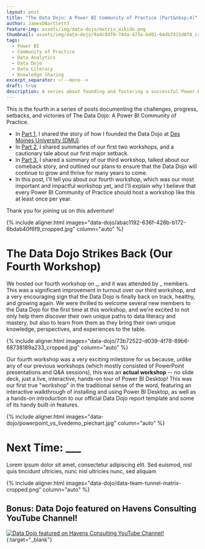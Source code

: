 ```yaml
---
layout: post
title: "The Data Dojo: A Power BI Community of Practice (Part&nbsp;4)"
author: JamesDBartlett3
feature-img: assets/img/data-dojo/matrix_aikido.png
thumbnail: assets/img/data-dojo/9a4c84f0-74da-475a-bd01-64db7415d8f8_cropped.jpg
tags:
  - Power BI
  - Community of Practice
  - Data Analytics
  - Data Dojo
  - Data Literacy
  - Knowledge Sharing
excerpt_separator: <!--more-->
draft: true
description: A series about founding and fostering a successful Power BI Community of Practice
---
```


<!-- intro -->
This is the fourth in a series of posts documenting the challenges, progress, setbacks, and victories of The Data Dojo: A Power BI Community of Practice. 
- In [Part 1](../../../2023/04/02/DataDojo-PowerBI-CommunityOfPractice-01.html), I shared the story of how I founded the Data Dojo at [Des Moines University (DMU)](https://dmu.edu). 
- In [Part 2](../../../2023/05/28/DataDojo-PowerBI-CommunityOfPractice-02.html), I shared summaries of our first two workshops, and a cautionary tale about our first major setback. 
- In [Part 3](../../../2023/10/07/DataDojo-PowerBI-CommunityOfPractice-03.html), I shared a summary of our third workshop, talked about our comeback story, and outlined our plans to ensure that the Data Dojo will continue to grow and thrive for many years to come. 
- In this post, I'll tell you about our fourth workshop, which was our most important and impactful workshop yet, and I'll explain why I believe that every Power BI Community of Practice should host a workshop like this at least once per year.

<!--more-->
Thank you for joining us on this adventure!

{% include aligner.html images="data-dojo/abac1192-636f-428b-b172-6bdab40f6f9_cropped.jpg" column="auto" %}

# The Data Dojo Strikes Back (Our Fourth Workshop)

We hosted our fourth workshop on _, and it was attended by _ members. This was a significant improvement in turnout over our third workshop, and a very encouraging sign that the Data Dojo is finally back on track, healthy, and growing again. We were thrilled to welcome several new members to the Data Dojo for the first time at this workshop, and we're excited to not only help them discover their own unique paths to data literacy and mastery, but also to learn from them as they bring their own unique knowledge, perspectives, and experiences to the table.

{% include aligner.html images="data-dojo/73b72522-d039-4f78-89b6-68738189a233_cropped.jpg" column="auto" %}

Our fourth workshop was a very exciting milestone for us because, unlike any of our previous workshops (which mostly consisted of PowerPoint presentations and Q&A sessions), this was an **actual workshop** -- no slide deck, just a live, interactive, hands-on tour of Power BI Desktop! This was our first true "workshop" in the traditional sense of the word, featuring an interactive walkthrough of installing and using Power BI Desktop, as well as a hands-on introduction to our official Data Dojo report template and some of its handy built-in features.

{% include aligner.html images="data-dojo/powerpoint_vs_livedemo_piechart.jpg" column="auto" %}

# Next Time: ___

Lorem ipsum dolor sit amet, consectetur adipiscing elit. Sed euismod, nisl quis tincidunt ultricies, nunc nisl ultricies nunc, sed aliquam

{% include aligner.html images="data-dojo/data-team-tunnel-matrix-cropped.png" column="auto" %}

## Bonus: Data Dojo featured on Havens Consulting YouTube Channel!
[![Data Dojo featured on Havens Consulting YouTube Channel!](../../../assets/img/data-dojo/data-dojo-havens-consulting-youtube.png)](https://www.youtube.com/watch?v=OlvXbg6VjFE&list=PLzN99cpDw6oBsWZ-5CPVwGZqAQ1otRh1q&t=326s){:target="_blank"}
